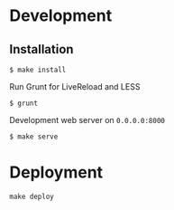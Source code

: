 # Development
## Installation
```
$ make install
```
Run Grunt for LiveReload and LESS
```
$ grunt
```
Development web server on `0.0.0.0:8000`
```
$ make serve
```

# Deployment
```
make deploy
```
